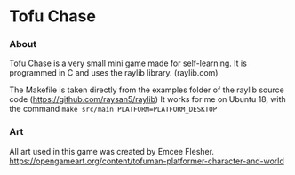 # Tofu Chase 

### About

Tofu Chase is a very small mini game made for self-learning.
It is programmed in C and uses the raylib library. (raylib.com)

The Makefile is taken directly from the examples folder of the 
raylib source code (https://github.com/raysan5/raylib)
It works for me on Ubuntu 18, with the command
`make src/main PLATFORM=PLATFORM_DESKTOP`

### Art

All art used in this game was created by Emcee Flesher.
https://opengameart.org/content/tofuman-platformer-character-and-world
